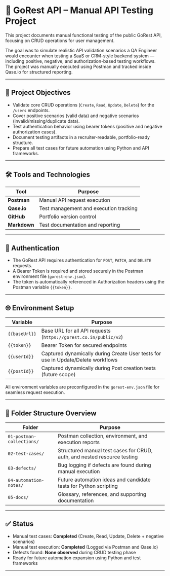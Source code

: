 # 🧪 GoRest API – Manual API Testing Project

This project documents manual functional testing of the public GoRest API, focusing on CRUD operations for user management.

The goal was to simulate realistic API validation scenarios a QA Engineer would encounter when testing a SaaS or CRM-style backend system — including positive, negative, and authorization-based testing workflows. The project was manually executed using Postman and tracked inside Qase.io for structured reporting.

---

## 🎯 Project Objectives

- Validate core CRUD operations (`Create`, `Read`, `Update`, `Delete`) for the `/users` endpoints.
- Cover positive scenarios (valid data) and negative scenarios (invalid/missing/duplicate data).
- Test authentication behavior using bearer tokens (positive and negative authorization cases).
- Document testing artifacts in a recruiter-readable, portfolio-ready structure.
- Prepare all test cases for future automation using Python and API frameworks.

---

## 🛠️ Tools and Technologies

| Tool | Purpose |
|------|---------|
| **Postman** | Manual API request execution |
| **Qase.io** | Test management and execution tracking |
| **GitHub** | Portfolio version control |
| **Markdown** | Test documentation and reporting |

---

## 🔐 Authentication

- The GoRest API requires authentication for `POST`, `PATCH`, and `DELETE` requests.
- A Bearer Token is required and stored securely in the Postman environment file (`gorest-env.json`).
- The token is automatically referenced in Authorization headers using the Postman variable `{{token}}`.

---

## 🌐 Environment Setup

| Variable | Purpose |
|----------|---------|
| `{{baseUrl}}` | Base URL for all API requests (`https://gorest.co.in/public/v2`) |
| `{{token}}` | Bearer Token for secured endpoints |
| `{{userId}}` | Captured dynamically during Create User tests for use in Update/Delete workflows |
| `{{postId}}` | Captured dynamically during Post creation tests (future scope) |

All environment variables are preconfigured in the `gorest-env.json` file for seamless request execution.

---

## 📂 Folder Structure Overview

| Folder | Purpose |
|--------|---------|
| `01-postman-collections/` | Postman collection, environment, and execution reports |
| `02-test-cases/` | Structured manual test cases for CRUD, auth, and nested resource testing |
| `03-defects/` | Bug logging if defects are found during manual execution |
| `04-automation-notes/` | Future automation ideas and candidate tests for Python scripting |
| `05-docs/` | Glossary, references, and supporting documentation |

---

## ✅ Status

- Manual test cases: **Completed** (Create, Read, Update, Delete + negative scenarios)
- Manual test execution: **Completed** (Logged via Postman and Qase.io)
- Defects found: **None observed** during CRUD testing phase
- Ready for future automation expansion using Python and test frameworks

---
